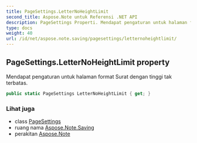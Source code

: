 ```yaml
---
title: PageSettings.LetterNoHeightLimit
second_title: Aspose.Note untuk Referensi .NET API
description: PageSettings Properti. Mendapat pengaturan untuk halaman format Surat dengan tinggi tak terbatas.
type: docs
weight: 40
url: /id/net/aspose.note.saving/pagesettings/letternoheightlimit/
---
```

## PageSettings.LetterNoHeightLimit property

Mendapat pengaturan untuk halaman format Surat dengan tinggi tak terbatas.

```csharp
public static PageSettings LetterNoHeightLimit { get; }
```

### Lihat juga

* class [PageSettings](../)
* ruang nama [Aspose.Note.Saving](../../pagesettings/)
* perakitan [Aspose.Note](../../../)


